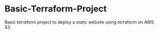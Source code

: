 # Basic-Terraform-Project
Basic terraform project to deploy a static website using terraform on AWS S3
